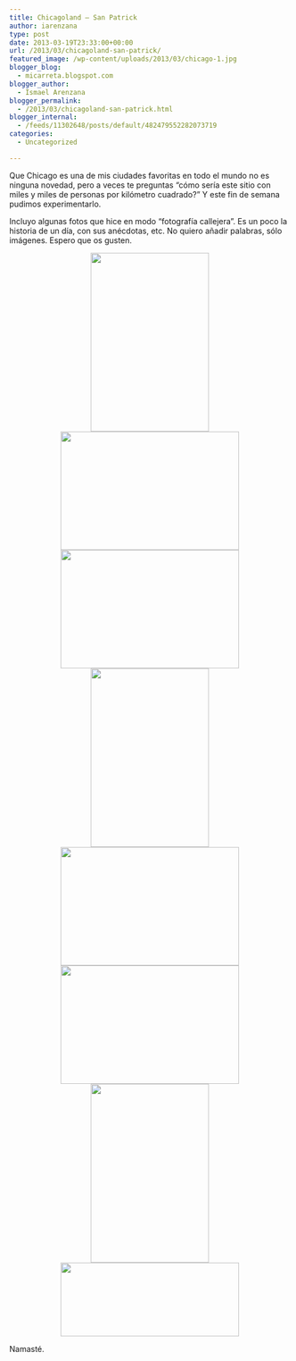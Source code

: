 ```yaml
---
title: Chicagoland – San Patrick
author: iarenzana
type: post
date: 2013-03-19T23:33:00+00:00
url: /2013/03/chicagoland-san-patrick/
featured_image: /wp-content/uploads/2013/03/chicago-1.jpg
blogger_blog:
  - micarreta.blogspot.com
blogger_author:
  - Ismael Arenzana
blogger_permalink:
  - /2013/03/chicagoland-san-patrick.html
blogger_internal:
  - /feeds/11302648/posts/default/482479552282073719
categories:
  - Uncategorized

---
```

Que Chicago es una de mis ciudades favoritas en todo el mundo no es ninguna novedad, pero a veces te preguntas &#8220;cómo sería este sitio con miles y miles de personas por kilómetro cuadrado?&#8221; Y este fin de semana pudimos experimentarlo.
  
Incluyo algunas fotos que hice en modo &#8220;fotografía callejera&#8221;. Es un poco la historia de un día, con sus anécdotas, etc. No quiero añadir palabras, sólo imágenes. Espero que os gusten.

<div style="clear: both; text-align: center;">
  <a href="https://arenzana.org/wp-content/uploads/2013/03/chicago-1.jpg" style="margin-left: 1em; margin-right: 1em;"><img border="0" height="320" src="https://arenzana.org/wp-content/uploads/2013/03/chicago-1.jpg" width="212" /></a>
</div>



<div style="clear: both; text-align: center;">
  <a href="https://arenzana.org/wp-content/uploads/2013/03/chicago-4.jpg" style="margin-left: 1em; margin-right: 1em;"><img border="0" height="212" src="https://arenzana.org/wp-content/uploads/2013/03/chicago-4.jpg" width="320" /></a>
</div>



<div style="clear: both; text-align: center;">
  <a href="https://arenzana.org/wp-content/uploads/2013/03/chicago-2.jpg" style="margin-left: 1em; margin-right: 1em;"><img border="0" height="212" src="https://arenzana.org/wp-content/uploads/2013/03/chicago-2.jpg" width="320" /></a>
</div>



<div style="clear: both; text-align: center;">
  <a href="https://arenzana.org/wp-content/uploads/2013/03/chicago-3.jpg" style="margin-left: 1em; margin-right: 1em;"><img border="0" height="320" src="https://arenzana.org/wp-content/uploads/2013/03/chicago-3.jpg" width="212" /></a>
</div>



<div style="clear: both; text-align: center;">
  <a href="https://arenzana.org/wp-content/uploads/2013/03/chicago-5.jpg" style="margin-left: 1em; margin-right: 1em;"><img border="0" height="212" src="https://arenzana.org/wp-content/uploads/2013/03/chicago-5.jpg" width="320" /></a>
</div>



<div style="clear: both; text-align: center;">
  <a href="https://arenzana.org/wp-content/uploads/2013/03/chicago-6.jpg" style="margin-left: 1em; margin-right: 1em;"><img border="0" height="212" src="https://arenzana.org/wp-content/uploads/2013/03/chicago-6.jpg" width="320" /></a>
</div>

<div style="clear: both; text-align: center;">
  <a href="https://arenzana.org/wp-content/uploads/2013/03/chicago-8.jpg" style="margin-left: 1em; margin-right: 1em;"><img border="0" height="320" src="https://arenzana.org/wp-content/uploads/2013/03/chicago-8.jpg" width="212" /></a>
</div>



<div style="clear: both; text-align: center;">
  <a href="https://arenzana.org/wp-content/uploads/2013/03/chicago-7.jpg" style="margin-left: 1em; margin-right: 1em;"><img border="0" height="132" src="https://arenzana.org/wp-content/uploads/2013/03/chicago-7.jpg" width="320" /></a>
</div>

Namasté.